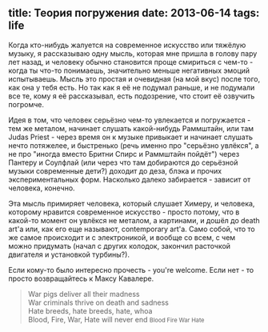 title: Теория погружения
date: 2013-06-14
tags: life
----

Когда кто-нибудь жалуется на современное искусство или тяжëлую музыку, я
рассказываю одну мысль, которая мне пришла в голову пару лет назад, и человеку
обычно становится проще смириться с чем-то - когда ты что-то понимаешь,
значительно меньше негативных эмоций испытываешь. Мысль это простая и очевидная
(на мой вкус) после того, как она у тебя есть. Но так как я еë не подумал
раньше, и не подумали все те, кому я еë рассказывал, есть подозрение, что стоит
еë озвучить погромче.

Идея в том, что человек серьëзно чем-то увлекается и погружается - тем же
металом, начинает слушать какой-нибудь Раммштайн, или там Judas Priest - через
время он к музыке привыкает и начинает слушать нечто потяжелее, и быстренько
(речь именно про "серьëзно увлëкся", а не про "иногда вместо Бритни Спирс и
Раммштайн пойдëт") через Пантеру и Соулфлай (или через что там добираются до
серьëзной музыки современные дети?) доходит до деза, блэка и прочих
экспериментальных форм. Насколько далеко забирается - зависит от человека,
конечно.

Эта мысль примиряет человека, который слушает Химеру, и человека, которому
нравится современное искусство - просто потому, что в какой-то момент он увлëкся
не металом, а картинами, и дошëл до death art'a или, как его еще называют,
contemporary art'a. Само собой, что то же самое происходит и с электроникой, и
вообще со всем, с чем можно придумать (начал с других колодок, закончил
расточкой двигателя и установкой турбины?).

Если кому-то было интересно прочесть - you're welcome. Если нет - то просто
возвращайтесь к Максу Кавалере.

<blockquote class="pull-right">War pigs deliver all their madness<br>
War criminals thrive on death and sadness<br>
Hate breeds, hate breeds, hate, whoa<br>
Blood, Fire, War, Hate will never end
<small>Blood Fire War Hate</small>
</blockquote>

